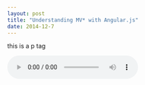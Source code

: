 ```yaml
---
layout: post
title: "Understanding MV* with Angular.js"
date: 2014-12-7
---
```



<p>this is a p tag</p>
<audio controls>
  <source src="" type="audio/mpeg">
Your browser does not support the audio element.
</audio>
